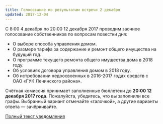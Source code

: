 ```yaml
---
title: Голосование по результатам встречи 2 декабря
updated: 2017-12-04
---
```


С 8:00 4 декабря по 20:00 12 декабря 2017 проводим заочное голосование собственников по вопросам повестки дня:

- О выборе способа управления домом.
- О размере тарифа за содержание и ремонт общего имущества на будущий год.
- О программе текущего ремонта общего имущества дома в 2018 году.
- Об условиях договора управления домом в 2018 году.
- Об истребовании недоосвоенных в 2016-2017 годах средств с ОАО «ГУК Ленинского района».

Счётная комиссия принимает заполненные бюллетени до **20:00 12 декабря 2017 года**.
Пожалуйста, убедитесь, что вы заполнили все графы. Выбранный вариант отмечайте
«галочкой», а другие варианты ответа — зачёркивайте.

[Полный текст уведомления](/docs/announces/20171204.pdf)
